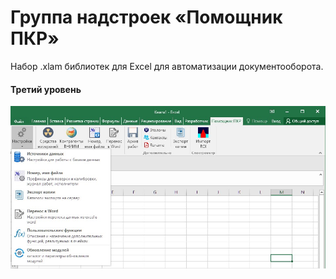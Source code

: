 # Группа надстроек «Помощник ПКР»
Набор .xlam библиотек для Excel для автоматизации документооборота.
#### Третий уровень
![Title](https://github.com/akolodka/VBA/blob/main/resources/helper_ribbonMenu.png)

